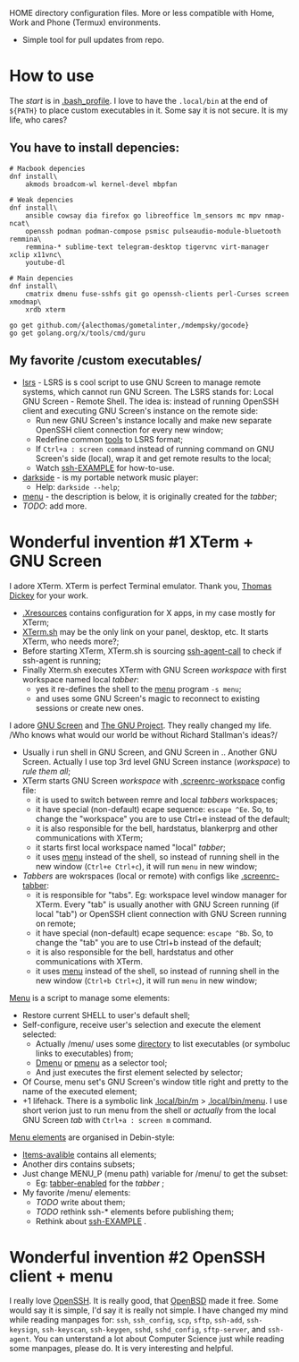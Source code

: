 HOME directory configuration files.
More or less compatible with Home, Work and Phone (Termux) environments.
+ Simple tool for pull updates from repo.

# How to use

The *start* is in [.bash_profile](.bash_profile).
I love to have the ```.local/bin``` at the end of ```${PATH}``` to place custom executables in it.
Some say it is not secure. It is my life, who cares?

## You have to install depencies:
```
# Macbook depencies
dnf install\
    akmods broadcom-wl kernel-devel mbpfan

# Weak depencies
dnf install\
    ansible cowsay dia firefox go libreoffice lm_sensors mc mpv nmap-ncat\
    openssh podman podman-compose psmisc pulseaudio-module-bluetooth remmina\
    remmina-* sublime-text telegram-desktop tigervnc virt-manager xclip x11vnc\
    youtube-dl

# Main depencies
dnf install\
    cmatrix dmenu fuse-sshfs git go openssh-clients perl-Curses screen xmodmap\
    xrdb xterm

go get github.com/{alecthomas/gometalinter,/mdempsky/gocode}
go get golang.org/x/tools/cmd/guru
```
[//]: <> ( echo [ list ] | tr ' ' '\n' | sort -u | tr '\n' ' ' )

## My favorite /custom executables/
- [lsrs](.local/bin/lsrs) - LSRS is s cool script to use GNU Screen to manage remote systems, which cannot run GNU Screen.
The LSRS stands for: Local GNU Screen - Remote Shell.
The idea is: instead of running OpenSSH client and executing GNU Screen's instance on the remote side:
  - Run new GNU Screen's instance locally and make new separate OpenSSH client connection for every new window;
  - Redefine common [tools](.local/etc/lsrs.d) to LSRS format;
  - If ```Ctrl+a : screen command``` instead of running command on GNU Screen's side (local), wrap it and get remote results to the local;
  - Watch [ssh-EXAMPLE](.local/etc/menu.d/items-avalible/ssh-EXAMPLE) for how-to-use.
- [darkside](.local/bin/darkside) - is my portable network music player:
  - Help: ```darkside --help```;
- [menu](.local/bin/menu) - the description is below, it is originally created for the _tabber_;
- *TODO*: add more.

# Wonderful invention #1 XTerm + GNU Screen

I adore XTerm. XTerm is perfect Terminal emulator. Thank you, [Thomas Dickey](https://invisible-island.net/) for your work.
- [.Xresources](.Xresources) contains configuration for X apps, in my case mostly for XTerm;
- [XTerm.sh](.local/bin/XTerm.sh) may be the only link on your panel, desktop, etc. It starts XTerm, who needs more?;
- Before starting XTerm, XTerm.sh is sourcing [ssh-agent-call](.local/etc/ssh-agent-call) to check if ssh-agent is running;
- Finally Xterm.sh executes XTerm with GNU Screen _workspace_ with first workspace named local _tabber_:
  - yes it re-defines the shell to the [menu](.local/bin/menu) program ```-s menu```;
  - and uses some GNU Screen's magic to reconnect to existing sessions or create new ones.

I adore [GNU Screen](https://www.gnu.org/software/screen/) and [The GNU Project](https://www.gnu.org/software/screen/).
They really changed my life.
/Who knows what would our world be without Richard Stallman's ideas?/
- Usually i run shell in GNU Screen, and GNU Screen in .. Another GNU Screen. Actually I use top 3rd level GNU Screen instance (_workspace_) to *rule them all*;
- XTerm starts GNU Screen _workspace_ with [.screenrc-workspace](.screenrc-workspace) config file:
  - it is used to switch between remre and local _tabbers_ workspaces;
  - it have special (non-default) ecape sequence: ```escape ^Ee```. So, to change the "workspace" you are to use Ctrl+e instead of the default;
  - it is also responsible for the bell, hardstatus, blankerprg and other communications with XTerm;
  - it starts first local workspace named "local" _tabber_;
  - it uses [menu](.local/bin/menu) instead of the shell, so instead of running shell in the new window (```Ctrl+e Ctrl+c```), it will run ```menu``` in new window;
- _Tabbers_ are wokrspaces (local or remote) with configs like [.screenrc-tabber](.screenrc-tabber):
  - it is responsible for "tabs". Eg: workspace level window manager for XTerm. Every "tab" is usually another with GNU Screen running (if local "tab") or OpenSSH client connection with GNU Screen running on remote;
  - it have special (non-default) ecape sequence: ```escape ^Bb```. So, to change the "tab" you are to use Ctrl+b instead of the default;
  - it is also responsible for the bell, hardstatus and other communications with XTerm.
  - it uses [menu](.local/bin/menu) instead of the shell, so instead of running shell in the new window (```Ctrl+b Ctrl+c```), it will run ```menu``` in new window;

[Menu](.local/bin/menu) is a script to manage some elements:
- Restore current SHELL to user's default shell;
- Self-configure, receive user's selection and execute the element selected:
  - Actually /menu/ uses some [directory](.local/etc/menu.d/tabber-enabled/) to list executables (or symboluc links to executables) from;
  - [Dmenu](https://tools.suckless.org/dmenu/) or [pmenu](https://github.com/sgtpep/pmenu) as a selector tool;
  - And just executes the first element selected by selector;
- Of Course, menu set's GNU Screen's window title right and pretty to the name of the executed element;
- +1 lifehack. There is a symbolic link [.local/bin/m](.local/bin/m) > [.local/bin/menu](.local/bin/menu). I use short verion just to run menu from the shell or *actually* from the local GNU Screen *tab* with ```Ctrl+a : screen m``` command.

[Menu elements](.local/etc/menu.d/) are organised in Debin-style:
- [Items-avalible](.local/etc/menu.d/items-avalible/) contains all elements;
- Another dirs contains subsets;
- Just change MENU_P (menu path) variable for /menu/ to get the subset:
  - Eg: [tabber-enabled](.local/etc/menu.d/tabber-enabled/) for the _tabber_ ;
- My favorite /menu/ elements:
  - *TODO* write about them;
  - *TODO* rethink ssh-* elements before publishing them;
  - Rethink about [ssh-EXAMPLE](.local/etc/menu.d/items-avalible/ssh-EXAMPLE) .

# Wonderful invention #2 OpenSSH client + menu
I really love [OpenSSH](https://www.openssh.com/).
It is really good, that [OpenBSD](https://www.openbsd.org/) made it free.
Some would say it is simple, I'd say it is really not simple.
I have changed my mind while reading manpages for:
 ```ssh```, ```ssh_config```, ```scp```, ```sftp```, ```ssh-add```,
```ssh-keysign```, ```ssh-keyscan```, ```ssh-keygen```, ```sshd```,
```sshd_config```, ```sftp-server```, and ```ssh-agent```.
You can unterstand a lot about Computer Science just while reading some manpages, please do. It is very interesting and helpful.
